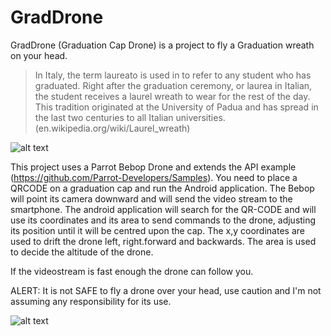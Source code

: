 # GradDrone

GradDrone (Graduation Cap Drone) is a project to fly a Graduation wreath on your head. 

>In Italy, the term laureato is used in to refer to any student who has graduated. Right after the graduation ceremony, or laurea in Italian, the student receives a laurel wreath to wear for the rest of the day. This tradition originated at the University of Padua and has spread in the last two centuries to all Italian universities. (en.wikipedia.org/wiki/Laurel_wreath)

![alt text](https://raw.githubusercontent.com/GaetanoMondelli/GradDrone/blob/master/DRONE.png)

This project uses a Parrot Bebop Drone and extends the API example (https://github.com/Parrot-Developers/Samples). You need to place a QRCODE on a graduation cap and run the Android application. The Bebop will point its camera downward and will send the video stream to the smartphone. The android application will search for the QR-CODE and will use its coordinates and its area to send commands to the drone, adjusting its position until it will be centred upon the cap. 
The x,y coordinates are used to drift the drone left, right.forward and backwards. The area is used to decide the altitude of the drone.  

If the videostream is fast enough the drone can follow you. 

ALERT: It is not SAFE to fly a drone over your head, use caution and I'm not assuming any responsibility for its use.

![alt text](https://raw.githubusercontent.com/GaetanoMondelli/GradDrone/blob/master/giphy.gif)


